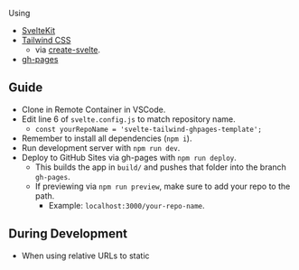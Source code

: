 Using

- [SvelteKit](https://kit.svelte.dev/)
- [Tailwind CSS](https://tailwindcss.com/)
  - via [create-svelte](https://github.com/sveltejs/kit/tree/master/packages/create-svelte).
- [gh-pages](https://www.npmjs.com/package/gh-pages)

## Guide

- Clone in Remote Container in VSCode.
- Edit line 6 of `svelte.config.js` to match repository name.
  - `const yourRepoName = 'svelte-tailwind-ghpages-template';`
- Remember to install all dependencies (`npm i`).
- Run development server with `npm run dev`.
- Deploy to GitHub Sites via gh-pages with `npm run deploy`.
  - This builds the app in `build/` and pushes that folder into the branch `gh-pages`.
  - If previewing via `npm run preview`, make sure to add your repo to the path.
    - Example: `localhost:3000/your-repo-name`.

## During Development

- When using relative URLs to static
